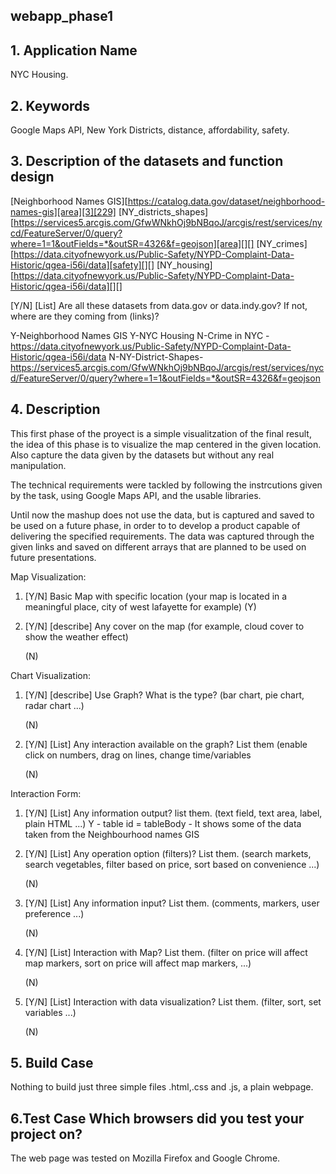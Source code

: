 ## webapp_phase1

##  1. Application Name

NYC Housing.

## 2. Keywords
Google Maps API, New York Districts, distance, affordability, safety.

## 3. Description of the datasets and function design

[Neighborhood Names GIS][https://catalog.data.gov/dataset/neighborhood-names-gis][area][3][229]
[NY_districts_shapes][https://services5.arcgis.com/GfwWNkhOj9bNBqoJ/arcgis/rest/services/nycd/FeatureServer/0/query?where=1=1&outFields=*&outSR=4326&f=geojson][area][][]
[NY_crimes][https://data.cityofnewyork.us/Public-Safety/NYPD-Complaint-Data-Historic/qgea-i56i/data][safety][][]
[NY_housing][https://data.cityofnewyork.us/Public-Safety/NYPD-Complaint-Data-Historic/qgea-i56i/data][][]





[Y/N] [List] Are all these datasets from data.gov or data.indy.gov? If not, where are they coming from (links)?

Y-Neighborhood Names GIS
Y-NYC Housing
N-Crime in NYC - https://data.cityofnewyork.us/Public-Safety/NYPD-Complaint-Data-Historic/qgea-i56i/data
N-NY-District-Shapes-https://services5.arcgis.com/GfwWNkhOj9bNBqoJ/arcgis/rest/services/nycd/FeatureServer/0/query?where=1=1&outFields=*&outSR=4326&f=geojson

## 4. Description

This first phase of the proyect is a simple visualitzation of the final result, the idea of this phase is to visualize the map centered in the given location. Also capture the data given by the datasets but without any real manipulation.

The technical requirements were tackled by following the instrcutions given by the task, using Google Maps API, and the usable libraries.

Until now the mashup does not use the data, but  is captured and saved to be used  on a future phase, in order to  to develop a product capable of delivering the specified requirements. The data was captured through the given links and saved on different arrays that are planned to be used on future presentations.

Map Visualization: 

1. [Y/N] Basic Map with specific location (your map is located in a meaningful place, city of west lafayette for example) 
    (Y) 

2. [Y/N] [describe] Any cover on the map (for example, cloud cover to show the weather effect)
    
    (N)

Chart Visualization: 

1. [Y/N] [describe] Use Graph? What is the type? (bar chart, pie chart, radar chart ...) 

    (N)
    
2. [Y/N] [List] Any interaction available on the graph? List them (enable click on numbers, drag on lines, change time/variables

    (N)
    
Interaction Form:

1. [Y/N] [List] Any information output? list them. (text field, text area, label, plain HTML ...) 
    Y - table id = tableBody - It shows some of the data taken from the Neighbourhood names GIS
2. [Y/N] [List] Any operation option (filters)? List them. (search markets, search vegetables, filter based on price, sort based on convenience ...)

    (N)
    
3. [Y/N] [List] Any information input? List them. (comments, markers, user preference ...)

    (N)
    
4. [Y/N] [List] Interaction with Map? List them. (filter on price will affect map markers, sort on price will affect map markers, ...)

    (N)
    
5. [Y/N] [List] Interaction with data visualization? List them. (filter, sort, set variables ...)

    (N)


##  5. Build Case

Nothing to build just three simple files .html,.css and .js, a plain webpage.

## 6.Test Case Which browsers did you test your project on?

The web page was tested on Mozilla Firefox and Google Chrome.


